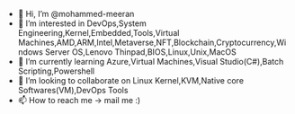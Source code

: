 - 👋 Hi, I’m @mohammed-meeran
- 👀 I’m interested in DevOps,System Engineering,Kernel,Embedded,Tools,Virtual Machines,AMD,ARM,Intel,Metaverse,NFT,Blockchain,Cryptocurrency,Windows Server OS,Lenovo Thinpad,BIOS,Linux,Unix,MacOS
- 🌱 I’m currently learning Azure,Virtual Machines,Visual Studio(C#),Batch Scripting,Powershell
- 💞️ I’m looking to collaborate on Linux Kernel,KVM,Native core Softwares(VM),DevOps Tools
- 📫 How to reach me -> mail me :)

<!---
mohammed-meeran/mohammed-meeran is a ✨ special ✨ repository because its `README.md` (this file) appears on your GitHub profile.
You can click the Preview link to take a look at your changes.
--->
